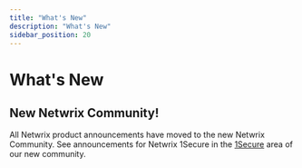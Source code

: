 ```yaml
---
title: "What's New"
description: "What's New"
sidebar_position: 20
---
```


# What's New

## New Netwrix Community!
All Netwrix product announcements have moved to the new Netwrix Community. See announcements for Netwrix 1Secure in the [1Secure](https://community.netwrix.com/c/products/1secure/news/161) area of our new community.